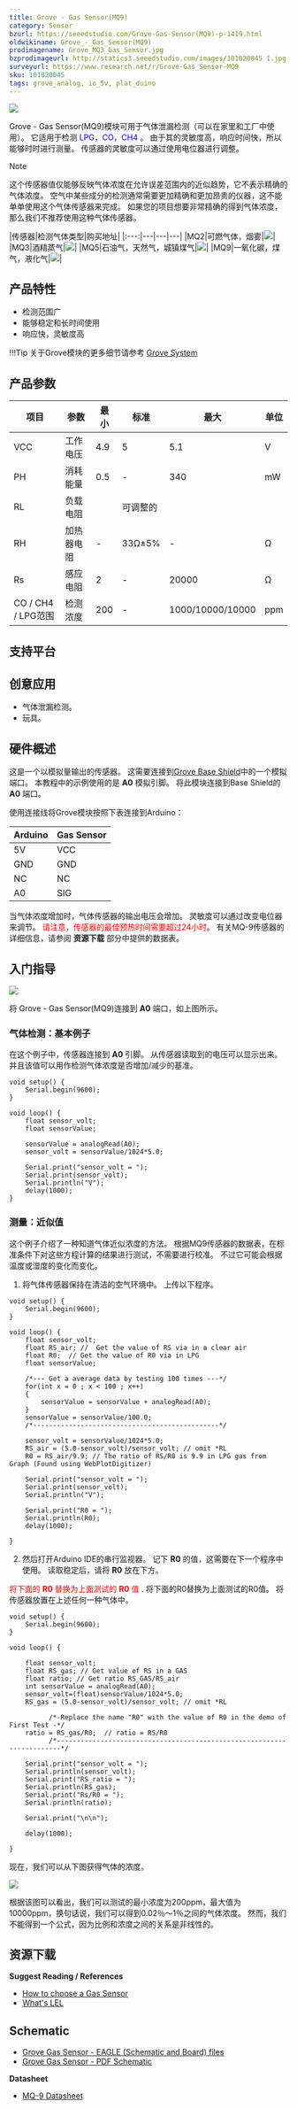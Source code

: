 ```yaml
---
title: Grove - Gas Sensor(MQ9)
category: Sensor
bzurl: https://seeedstudio.com/Grove-Gas-Sensor(MQ9)-p-1419.html
oldwikiname: Grove_-_Gas_Sensor(MQ9)
prodimagename: Grove_MQ3_Gas_Sensor.jpg
bzprodimageurl: http://statics3.seeedstudio.com/images/101020045 1.jpg
surveyurl: https://www.research.net/r/Grove-Gas_Sensor-MQ9
sku: 101020045
tags: grove_analog, io_5v, plat_duino
---
```


![](https://raw.githubusercontent.com/SeeedDocument/Grove-Gas_Sensor-MQ9/master/img/Grove_MQ3_Gas_Sensor.jpg)

 Grove - Gas Sensor(MQ9)模块可用于气体泄漏检测（可以在家里和工厂中使用）。 它适用于检测 <font color =“Blue”>LPG，CO，CH4</font> 。 由于其的灵敏度高，响应时间快，所以能够时时进行测量。 传感器的灵敏度可以通过使用电位器进行调整。

<div class="admonition danger">
<p class="admonition-title">Note</p>
这个传感器值仅能够反映气体浓度在允许误差范围内的近似趋势，它不表示精确的气体浓度。 空气中某些成分的检测通常需要更加精确和更加昂贵的仪器，这不能单单使用这个气体传感器来完成。 如果您的项目想要非常精确的得到气体浓度，那么我们不推荐使用这种气体传感器。
</div>

|传感器|检测气体类型|购买地址|
|:---:|---|---|---|
|MQ2|可燃气体，烟雾|[![](https://github.com/SeeedDocument/wiki_chinese/raw/master/docs/images/click_to_buy.PNG)](https://item.taobao.com/item.htm?spm=a1z10.3-c.w4002-11172317909.10.16ffcea31SnYiT&id=520242943642)|
|MQ3|酒精蒸气|[![](https://github.com/SeeedDocument/wiki_chinese/raw/master/docs/images/click_to_buy.PNG)](https://item.taobao.com/item.htm?spm=a1z10.3-c.w4002-11172317909.9.15852b36Zh3I85&id=45575808671)|
|MQ5|石油气，天然气，城镇煤气|[![](https://github.com/SeeedDocument/wiki_chinese/raw/master/docs/images/click_to_buy.PNG)](https://item.taobao.com/item.htm?spm=a1z10.3-c.w4002-11172317909.10.1a5dbea7KWe93J&id=45508638349)|
|MQ9|一氧化碳，煤气，液化气|[![](https://github.com/SeeedDocument/wiki_chinese/raw/master/docs/images/click_to_buy.PNG)](https://item.taobao.com/item.htm?spm=a1z10.3-c.w4002-11172317909.14.51352e2wNrNua&id=45575800587)|


产品特性
--------


- 检测范围广
- 能够稳定和长时间使用
- 响应快，灵敏度高

!!!Tip
    关于Grove模块的更多细节请参考 [Grove System](http://seeed.wiki/Grove_System/)


产品参数
-------------

| 项目             | 参数               |最小 | 标准    | 最大             |单位 |
|------------------|-------------------------|-----|------------|------------------|------|
| VCC              | 工作电压       | 4.9 | 5          | 5.1              | V    |
| PH               | 消耗能量    | 0.5 | -          | 340              | mW   |
| RL               | 负载电阻       |     | 可调整的 |                  |      |
| RH               | 加热器电阻       | -   | 33Ω±5%     | -                | Ω    |
| Rs               | 感应电阻    | 2   | -          | 20000            | Ω    |
| CO / CH4 / LPG范围 |检测浓度 | 200 | -          | 1000/10000/10000 | ppm  |

支持平台
-------------------

创意应用
-----------------

- 气体泄漏检测。
- 玩具。

硬件概述
-----------------

这是一个以模拟量输出的传感器。 这需要连接到[Grove Base Shield](https://item.taobao.com/item.htm?spm=a1z10.3-c.w4002-11172317909.10.49bd3ea9eDqLsu&id=520233320144)中的一个模拟端口。 本教程中的示例使用的是 **A0** 模拟引脚。 将此模块连接到Base Shield的 **A0** 端口。

使用连接线将Grove模块按照下表连接到Arduino：

| Arduino   | Gas Sensor |
|-----------|------------|
| 5V        | VCC        |
| GND       | GND        |
| NC        | NC         |
|  A0 | SIG        |

当气体浓度增加时，气体传感器的输出电压会增加。 灵敏度可以通过改变电位器来调节。 <font color="Red">请注意，传感器的最佳预热时间需要超过24小时</font>。 有关MQ-9传感器的详细信息，请参阅 **资源下载** 部分中提供的数据表。

入门指导
---------------

![](https://raw.githubusercontent.com/SeeedDocument/Grove-Gas_Sensor-MQ9/master/img/Read_Gas_Sensor_data.jpg)

将 Grove - Gas Sensor(MQ9)连接到 **A0** 端口，如上图所示。

### 气体检测：基本例子

在这个例子中，传感器连接到 **A0** 引脚。 从传感器读取到的电压可以显示出来。 并且该值可以用作检测气体浓度是否增加/减少的基准。

```
void setup() {
    Serial.begin(9600);
}

void loop() {
    float sensor_volt;
    float sensorValue;

    sensorValue = analogRead(A0);
    sensor_volt = sensorValue/1024*5.0;

    Serial.print("sensor_volt = ");
    Serial.print(sensor_volt);
    Serial.println("V");
    delay(1000);
}
```

### 测量：近似值

这个例子介绍了一种知道气体近似浓度的方法。 根据MQ9传感器的数据表，在标准条件下对这些方程计算的结果进行测试，不需要进行校准。 不过它可能会根据温度或湿度的变化而变化。

1. 将气体传感器保持在清洁的空气环境中。 上传以下程序。

```
void setup() {
    Serial.begin(9600);
}

void loop() {
    float sensor_volt;
    float RS_air; //  Get the value of RS via in a clear air
    float R0;  // Get the value of R0 via in LPG
    float sensorValue;

    /*--- Get a average data by testing 100 times ---*/
    for(int x = 0 ; x < 100 ; x++)
    {
        sensorValue = sensorValue + analogRead(A0);
    }
    sensorValue = sensorValue/100.0;
    /*-----------------------------------------------*/

    sensor_volt = sensorValue/1024*5.0;
    RS_air = (5.0-sensor_volt)/sensor_volt; // omit *RL
    R0 = RS_air/9.9; // The ratio of RS/R0 is 9.9 in LPG gas from Graph (Found using WebPlotDigitizer)

    Serial.print("sensor_volt = ");
    Serial.print(sensor_volt);
    Serial.println("V");

    Serial.print("R0 = ");
    Serial.println(R0);
    delay(1000);

}
```

2. 然后打开Arduino IDE的串行监视器。 记下 **R0** 的值，这需要在下一个程序中使用。 读取稳定后，请将 **R0** 放在下方。

<font color="Red">将下面的 **R0** 替换为上面测试的 **R0** 值 </font>. 将下面的R0替换为上面测试的R0值。 将传感器放置在上述任何一种气体中。

```
void setup() {
    Serial.begin(9600);
}

void loop() {

    float sensor_volt;
    float RS_gas; // Get value of RS in a GAS
    float ratio; // Get ratio RS_GAS/RS_air
    int sensorValue = analogRead(A0);
    sensor_volt=(float)sensorValue/1024*5.0;
    RS_gas = (5.0-sensor_volt)/sensor_volt; // omit *RL

          /*-Replace the name "R0" with the value of R0 in the demo of First Test -*/
    ratio = RS_gas/R0;  // ratio = RS/R0
          /*-----------------------------------------------------------------------*/

    Serial.print("sensor_volt = ");
    Serial.println(sensor_volt);
    Serial.print("RS_ratio = ");
    Serial.println(RS_gas);
    Serial.print("Rs/R0 = ");
    Serial.println(ratio);

    Serial.print("\n\n");

    delay(1000);

}
```

现在，我们可以从下图获得气体的浓度。

![](https://raw.githubusercontent.com/SeeedDocument/Grove-Gas_Sensor-MQ9/master/img/GAS_Sensor_7.png)

根据该图可以看出，我们可以测试的最小浓度为200ppm，最大值为10000ppm，换句话说，我们可以得到0.02％〜1％之间的气体浓度。 然而，我们不能得到一个公式，因为比例和浓度之间的关系是非线性的。

资源下载
---------

**Suggest Reading / References**

-   [How to choose a Gas Sensor](/How_to_choose_A_Gas_Sensor)
-   [What's LEL](http://en.wikipedia.org/wiki/Flammability_limit)

**Schematic**
---------

-   [Grove Gas Sensor - EAGLE (Schematic and Board) files](https://raw.githubusercontent.com/SeeedDocument/Grove-Gas_Sensor-MQ9/master/res/Gas_Sensor_Eagle_files.zip)
-   [Grove Gas Sensor - PDF Schematic](https://raw.githubusercontent.com/SeeedDocument/Grove-Gas_Sensor-MQ9/master/res/Gas_Sensor_Schematic.pdf)

**Datasheet**

-   [MQ-9 Datasheet](https://raw.githubusercontent.com/SeeedDocument/Grove-Gas_Sensor-MQ9/master/res/MQ-9.pdf)

<!-- This Markdown file was created from http://www.seeedstudio.com/wiki/Grove_-_Gas_Sensor(MQ9) -->
